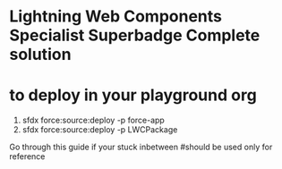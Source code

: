 # Lightning Web Components Specialist Superbadge Complete solution 
# to deploy in your playground org
1. sfdx force:source:deploy -p force-app
2. sfdx force:source:deploy -p LWCPackage

Go through this guide if your stuck inbetween
#should be used only for reference

